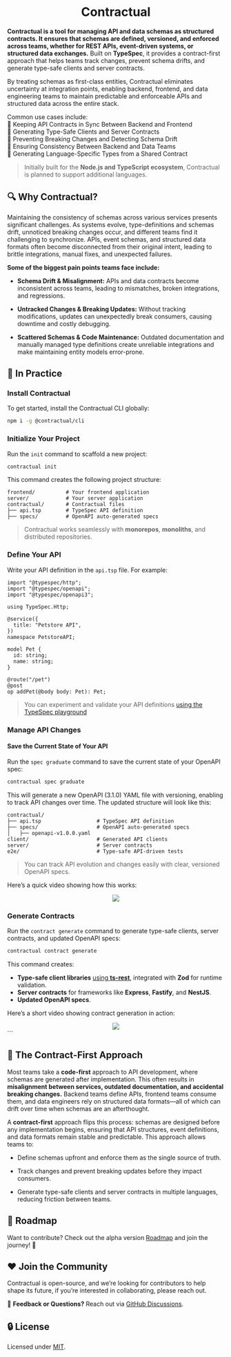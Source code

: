 <h1 align="center">Contractual</h1>

**Contractual is a tool for managing API and data schemas as structured contracts. It ensures that schemas
are defined, versioned, and enforced across teams, whether for REST APIs, event-driven systems, or structured data
exchanges.** Built on **TypeSpec**, it provides a contract-first approach that helps teams track changes, prevent schema
drifts, and generate type-safe clients and server contracts.

By treating schemas as first-class entities, Contractual eliminates uncertainty at integration points, enabling backend,
frontend, and data engineering teams to maintain predictable and enforceable APIs and structured data across the entire
stack.

Common use cases include: \
🔹 Keeping API Contracts in Sync Between Backend and Frontend \
🔹 Generating Type-Safe Clients and Server Contracts \
🔹 Preventing Breaking Changes and Detecting Schema Drift \
🔹 Ensuring Consistency Between Backend and Data Teams \
🔹 Generating Language-Specific Types from a Shared Contract

> Initially built for the **Node.js and TypeScript ecosystem**, Contractual is planned to support additional
> languages.

## 🔍 Why Contractual?

Maintaining the consistency of schemas across various services presents significant challenges. As systems evolve,
type-definitions and schemas drift, unnoticed breaking changes occur, and different teams find it challenging to
synchronize. APIs, event schemas, and structured data formats often become disconnected from their original intent,
leading to brittle integrations, manual fixes, and unexpected failures.

**Some of the biggest pain points teams face include:**

- **Schema Drift & Misalignment:** APIs and data contracts become inconsistent across teams, leading to mismatches, broken integrations, and regressions.

- **Untracked Changes & Breaking Updates:** Without tracking modifications, updates can unexpectedly break consumers, causing downtime and costly debugging.

- **Scattered Schemas & Code Maintenance:** Outdated documentation and manually managed type definitions create unreliable integrations and make maintaining entity models error-prone.

## 🚀 In Practice

### Install Contractual

To get started, install the Contractual CLI globally:

```bash
npm i -g @contractual/cli
```

### Initialize Your Project

Run the `init` command to scaffold a new project:

```bash
contractual init
```

This command creates the following project structure:

```
frontend/          # Your frontend application
server/            # Your server application
contractual/       # Contractual files
├── api.tsp        # TypeSpec API definition
├── specs/         # OpenAPI auto-generated specs
```

> Contractual works seamlessly with **monorepos**, **monoliths**, and distributed repositories.

### Define Your API

Write your API definition in the `api.tsp` file. For example:

```tsp
import "@typespec/http";
import "@typespec/openapi";
import "@typespec/openapi3";

using TypeSpec.Http;

@service({
  title: "Petstore API",
})
namespace PetstoreAPI;

model Pet {
  id: string;
  name: string;
}

@route("/pet")
@post
op addPet(@body body: Pet): Pet;
```

> You can experiment and validate your API definitions [using the TypeSpec playground](https://typespec.io/playground/)

### Manage API Changes

#### Save the Current State of Your API

Run the `spec graduate` command to save the current state of your OpenAPI spec:

```bash
contractual spec graduate
```

This will generate a new OpenAPI (3.1.0) YAML file with versioning, enabling to track API changes over time. The
updated structure will look like this:

```
contractual/
├── api.tsp                  # TypeSpec API definition
├── specs/                   # OpenAPI auto-generated specs
│   ├── openapi-v1.0.0.yaml
client/                      # Generated API clients
server/                      # Server contracts
e2e/                         # Type-safe API-driven tests
```

> You can track API evolution and changes easily with clear, versioned OpenAPI specs.

Here’s a quick video showing how this works:

<div align="center">
  <img src="spec-graduate.gif" />
</div>

### Generate Contracts

Run the `contract generate` command to generate type-safe clients, server contracts, and updated OpenAPI specs:

```bash
contractual contract generate
```

This command creates:

- **Type-safe client libraries** [using **ts-rest**](https://ts-rest.com), integrated with **Zod** for runtime
  validation.
- **Server contracts** for frameworks like **Express**, **Fastify**, and **NestJS**.
- **Updated OpenAPI specs**.

Here’s a short video showing contract generation in action:

<div align="center">
  <img src="contract-generate.gif" />
</div>
```

## 🔑 The Contract-First Approach
Most teams take a **code-first** approach to API development, where schemas are generated after implementation. This often results in **misalignment between services, outdated documentation, and accidental breaking changes.** Backend teams define APIs, frontend teams consume them, and data engineers rely on structured data formats—all of which can drift over time when schemas are an afterthought.

A **contract-first** approach flips this process: schemas are designed before any implementation begins, ensuring that API structures, event definitions, and data formats remain stable and predictable. This approach allows teams to:

- Define schemas upfront and enforce them as the single source of truth.

- Track changes and prevent breaking updates before they impact consumers.

- Generate type-safe clients and server contracts in multiple languages, reducing friction between teams.

## 📘 Roadmap

Want to contribute? Check out the alpha version [Roadmap](https://github.com/contractual-dev/contractual/issues/8) and
join the journey! 🚀

## ❤️ Join the Community

Contractual is open-source, and we’re looking for contributors to help shape its future, if you’re interested in
collaborating, please reach out.

📩 **Feedback or Questions?** Reach out
via [GitHub Discussions](https://github.com/contractual-dev/contractual/discussions).

## 🔒 License

Licensed under [MIT](LICENSE).

